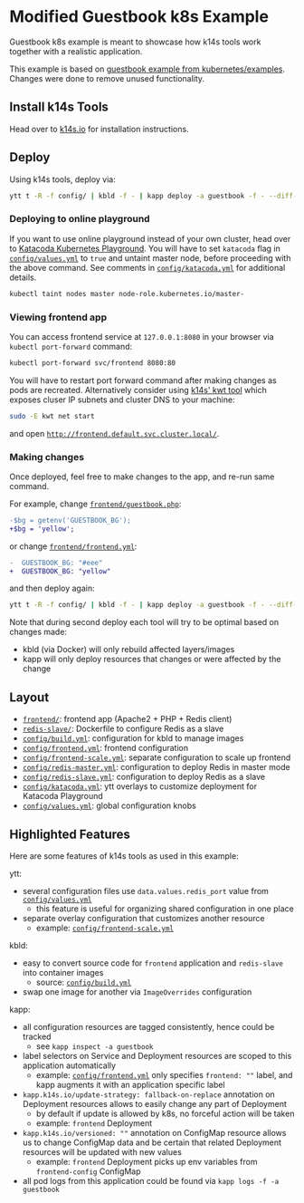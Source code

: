 # Modified Guestbook k8s Example

Guestbook k8s example is meant to showcase how k14s tools work together with a realistic application.

This example is based on [guestbook example from kubernetes/examples](https://github.com/kubernetes/examples/blob/d94a4484e1f73a277df25b13153f54cc60773eb5/guestbook/all-in-one/guestbook-all-in-one.yaml). Changes were done to remove unused functionality.

## Install k14s Tools

Head over to [k14s.io](https://k14s.io/) for installation instructions.

## Deploy

Using k14s tools, deploy via:

```bash
ytt t -R -f config/ | kbld -f - | kapp deploy -a guestbook -f - --diff-changes -y
```

### Deploying to online playground

If you want to use online playground instead of your own cluster, head over to [Katacoda Kubernetes Playground](https://www.katacoda.com/courses/kubernetes/playground). You will have to set `katacoda` flag in [`config/values.yml`](config/values.yml) to `true` and untaint master node, before proceeding with the above command. See comments in [`config/katacoda.yml`](config/katacoda.yml) for additional details.

```bash
kubectl taint nodes master node-role.kubernetes.io/master-
```

### Viewing frontend app

You can access frontend service at `127.0.0.1:8080` in your browser via `kubectl port-forward` command:

```bash
kubectl port-forward svc/frontend 8080:80
```

You will have to restart port forward command after making changes as pods are recreated. Alternatively consider using [k14s' kwt tool](https://github.com/k14s/kwt) which exposes cluser IP subnets and cluster DNS to your machine:

```bash
sudo -E kwt net start
```

and open [`http://frontend.default.svc.cluster.local/`](http://frontend.default.svc.cluster.local/).

### Making changes

Once deployed, feel free to make changes to the app, and re-run same command.

For example, change [`frontend/guestbook.php`](frontend/guestbook.php):

```diff
-$bg = getenv('GUESTBOOK_BG');
+$bg = 'yellow';
```

or change [`frontend/frontend.yml`](frontend/frontend.yml):

```diff
-  GUESTBOOK_BG: "#eee"
+  GUESTBOOK_BG: "yellow"
```

and then deploy again:

```bash
ytt t -R -f config/ | kbld -f - | kapp deploy -a guestbook -f - --diff-changes -y
```

Note that during second deploy each tool will try to be optimal based on changes made:

- kbld (via Docker) will only rebuild affected layers/images
- kapp will only deploy resources that changes or were affected by the change

## Layout

- [`frontend/`](frontend/): frontend app (Apache2 + PHP + Redis client)
- [`redis-slave/`](redis-slave/): Dockerfile to configure Redis as a slave
- [`config/build.yml`](config/build.yml): configuration for kbld to manage images
- [`config/frontend.yml`](config/frontend.yml): frontend configuration
- [`config/frontend-scale.yml`](config/frontend-scale.yml): separate configuration to scale up frontend
- [`config/redis-master.yml`](config/redis-master.yml): configuration to deploy Redis in master mode
- [`config/redis-slave.yml`](config/redis-slave.yml): configuration to deploy Redis as a slave
- [`config/katacoda.yml`](config/katacoda.yml): ytt overlays to customize deployment for Katacoda Playground
- [`config/values.yml`](config/values.yml): global configuration knobs

## Highlighted Features

Here are some features of k14s tools as used in this example:

ytt:

- several configuration files use `data.values.redis_port` value from [`config/values.yml`](config/values.yml)
  - this feature is useful for organizing shared configuration in one place
- separate overlay configuration that customizes another resource
  - example: [`config/frontend-scale.yml`](config/frontend-scale.yml)

kbld:

- easy to convert source code for `frontend` application and `redis-slave` into container images
  - source: [`config/build.yml`](config/build.yml)
- swap one image for another via `ImageOverrides` configuration

kapp:

- all configuration resources are tagged consistently, hence could be tracked
  - see `kapp inspect -a guestbook`
- label selectors on Service and Deployment resources are scoped to this application automatically
  - example: [`config/frontend.yml`](config/frontend.yml) only specifies `frontend: ""` label, and kapp augments it with an application specific label
- `kapp.k14s.io/update-strategy: fallback-on-replace` annotation on Deployment resources allows to easily change any part of Deployment
  - by default if update is allowed by k8s, no forceful action will be taken
  - example: `frontend` Deployment
- `kapp.k14s.io/versioned: ""` annotation on ConfigMap resource allows us to change ConfigMap data and be certain that related Deployment resources will be updated with new values
  - example: `frontend` Deployment picks up env variables from `frontend-config` ConfigMap
- all pod logs from this application could be found via `kapp logs -f -a guestbook`
